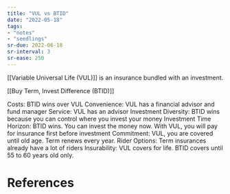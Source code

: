 ```yaml
---
title: "VUL vs BTID"
date: "2022-05-18"
tags:
- "notes"
- "seedlings"
sr-due: 2022-06-18
sr-interval: 3
sr-ease: 250
---
```


[[Variable Universal Life (VUL)]] is an insurance bundled with an investment.

[[Buy Term, Invest Difference (BTID)]]

Costs: BTID wins over VUL
Convenience: VUL has a financial advisor and fund manager
Service: VUL has an advisor
Investment Diversity: BTID wins because you can control where you invest your money
Investment Time Horizon: BTID wins. You can invest the money now. With VUL, you will pay for insurance first before investment
Commitment: VUL, you are covered until old age. Term renews every year.
Rider Options: Term insurances already have a lot of riders
Insurability: VUL covers for life. BTID covers until 55 to 60 years old only.

# References
